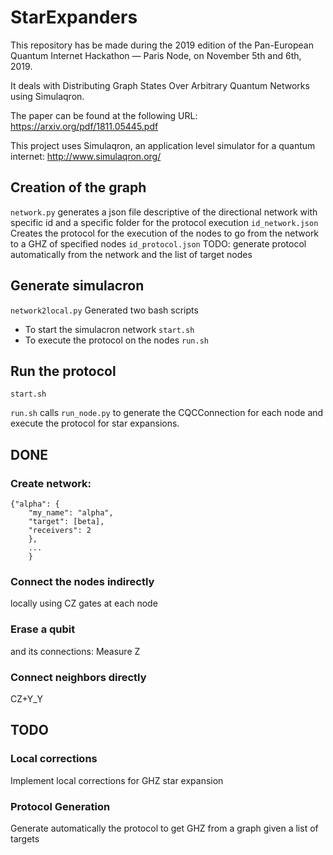 # StarExpanders

This repository has be made during the 2019 edition of the Pan-European Quantum Internet Hackathon — Paris Node, on November 5th and 6th, 2019.

It deals with Distributing Graph States Over Arbitrary Quantum Networks using Simulaqron.

The paper can be found at the following URL:
https://arxiv.org/pdf/1811.05445.pdf

This project uses Simulaqron, an application level simulator for a quantum internet:
http://www.simulaqron.org/



## Creation of the graph

````network.py````
generates a json file descriptive of the directional network with specific id and a specific folder for the protocol execution
````id_network.json````
Creates the protocol for the execution of the nodes to go from the network to a GHZ of specified nodes
````id_protocol.json````
TODO: generate protocol automatically from the network and the list of target nodes

## Generate simulacron

````network2local.py````
Generated two bash scripts
* To start the simulacron network
````start.sh````
* To execute the protocol on the nodes
````run.sh````

## Run the protocol

````start.sh````

````run.sh```` calls ````run_node.py```` to generate the CQCConnection for each node and execute the protocol for star expansions.

## DONE

### Create network:
````
{"alpha": {
    "my_name": "alpha",
    "target": [beta],
    "receivers": 2
    },
    ...
    }
````

### Connect the nodes indirectly

locally using CZ gates at each node

### Erase a qubit

and its connections: Measure Z

### Connect neighbors directly

CZ+Y_Y

## TODO

### Local corrections

Implement local corrections for GHZ star expansion

### Protocol Generation

Generate automatically the protocol to get GHZ from a graph given a list of targets
